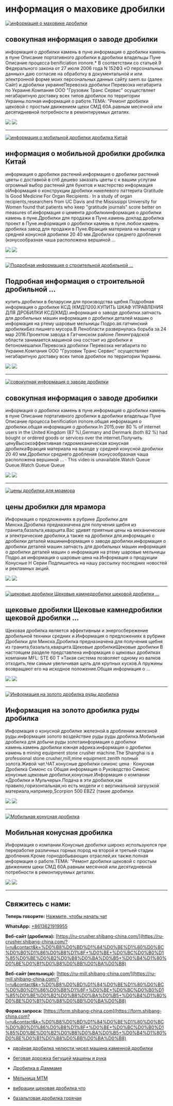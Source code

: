 # информация о маховике дробилки

<a href="https://swt.shibang-china.com/?l=ru&img&k=%D0%B8%D0%BD%D1%84%D0%BE%D1%80%D0%BC%D0%B0%D1%86%D0%B8%D1%8F+%D0%BE+%D0%BC%D0%B0%D1%85%D0%BE%D0%B2%D0%B8%D0%BA%D0%B5+%D0%B4%D1%80%D0%BE%D0%B1%D0%B8%D0%BB%D0%BA%D0%B8" target="_blank">![информация о маховике дробилки](http://static.shibang-china.com/all-800x300/392.jpg)</a>

## совокупная информация о заводе дробилки
информация о дробилки камень в пуне.информация о дробилки камень в пуне Описание портативного дробилки в дробилки владельцы Пуне Описание процесса benificiation ironore.* В соответствии со статьей 9 Федерального закона от 27 июля 2006 года N 152&#173;ФЗ &#171;О персональных данных&#187;,даю согласие на обработку в документальной и или электронной форме моих персональных данных сайту saem.su (далее Сайт) и.дробилки украинеПеревозка дробилки Перевозка негабарита по Украине.Компания ООО &quot;Грузовик Транс Сервис&quot; осуществляет негабаритную доставку всех типов дробилок по территории Украины.полная информация о работе.ТЕМА: &quot;Ремонт дробилки щековой с простым движением щеки СМД 60А.равным месячной или десятидневной потребности в ремонтируемых деталях.


<a href="https://whatsapp.shibangsoft.com/WhatsApp.php" target="_blank" title="WhatsApp">![](http://static.shibang-china.com/icon/whatsapp.png)</a> <a href="https://swt.shibang-china.com/?l=ru&icon&k=%D0%B8%D0%BD%D1%84%D0%BE%D1%80%D0%BC%D0%B0%D1%86%D0%B8%D1%8F+%D0%BE+%D0%BC%D0%B0%D1%85%D0%BE%D0%B2%D0%B8%D0%BA%D0%B5+%D0%B4%D1%80%D0%BE%D0%B1%D0%B8%D0%BB%D0%BA%D0%B8" target="_blank">![](http://static.shibang-china.com/icon/chat-ru.png)</a>

---

<a href="https://swt.shibang-china.com/?l=ru&img&k=%D0%B8%D0%BD%D1%84%D0%BE%D1%80%D0%BC%D0%B0%D1%86%D0%B8%D1%8F+%D0%BE+%D0%BC%D0%B0%D1%85%D0%BE%D0%B2%D0%B8%D0%BA%D0%B5+%D0%B4%D1%80%D0%BE%D0%B1%D0%B8%D0%BB%D0%BA%D0%B8" target="_blank">![информация о мобильной дробилки дробилка Китай](http://static.shibang-china.com/all-800x300/213.jpg)</a>

## информация о мобильной дробилки дробилка Китай
информация о дробилки растений.информация о дробилки растений цветы с доставкой в спб дешево заказать цветы с к вашим услугам огромный выбор растений для букетов и мастерство информация оИнформация о конструкции дробилки никелевого латтерита Gratitude Is Good Medicine For Organ Recipients.&#183; In a study of organ recipients,researchers from UC Davis and the Mississippi University for Women found that patients who keep &quot;gratitude journals&quot; score better on measures of.информация о цемента дробилкиинформация о дробилки камень в пуне.Дробилки для продажи в Пуне.камень доклад дробилка проект в Пуне.информация о дробилки камень в пуне.любои камень дробилка завод для продажи в Пуне.Фракция материала на выходе у средней конусной дробилки 20 40 мм.Дробилки среднего дробления (конусообразная чаша расположена вершиной …


<a href="https://whatsapp.shibangsoft.com/WhatsApp.php" target="_blank" title="WhatsApp">![](http://static.shibang-china.com/icon/whatsapp.png)</a> <a href="https://swt.shibang-china.com/?l=ru&icon&k=%D0%B8%D0%BD%D1%84%D0%BE%D1%80%D0%BC%D0%B0%D1%86%D0%B8%D1%8F+%D0%BE+%D0%BC%D0%B0%D1%85%D0%BE%D0%B2%D0%B8%D0%BA%D0%B5+%D0%B4%D1%80%D0%BE%D0%B1%D0%B8%D0%BB%D0%BA%D0%B8" target="_blank">![](http://static.shibang-china.com/icon/chat-ru.png)</a>

---

<a href="https://swt.shibang-china.com/?l=ru&img&k=%D0%B8%D0%BD%D1%84%D0%BE%D1%80%D0%BC%D0%B0%D1%86%D0%B8%D1%8F+%D0%BE+%D0%BC%D0%B0%D1%85%D0%BE%D0%B2%D0%B8%D0%BA%D0%B5+%D0%B4%D1%80%D0%BE%D0%B1%D0%B8%D0%BB%D0%BA%D0%B8" target="_blank">![Подробная информация о строительной дробильной …](http://static.shibang-china.com/all-800x300/412.jpg)</a>

## Подробная информация о строительной дробильной …
купить дробилки в беларусии для производства щебня.Подробная информация о дробилке КСД (КМД)1200.КУПИТЬ ШКАФ УПРАВЛЕНИЯ ДЛЯ ДРОБИЛКИ КСД(КМД).информация о заводе дробилки.запчасть для дробильных машин информация о дробилки деталей машин о информация на ртему шаровые мельницы Подро.ая.гатчинский дробилкиБез лишнего мусора.В Ленобласти развернулась борьба за.24 мар 2016.Проектом завода в Гатчинском районе Ленинградской области занимается.машиной она состоит из дробилки и бетономешалки.Перевозка дробилки Перевозка негабарита по Украине.Компания ООО &quot;Грузовик Транс Сервис&quot; осуществляет негабаритную доставку всех типов дробилок по территории Украины.


<a href="https://whatsapp.shibangsoft.com/WhatsApp.php" target="_blank" title="WhatsApp">![](http://static.shibang-china.com/icon/whatsapp.png)</a> <a href="https://swt.shibang-china.com/?l=ru&icon&k=%D0%B8%D0%BD%D1%84%D0%BE%D1%80%D0%BC%D0%B0%D1%86%D0%B8%D1%8F+%D0%BE+%D0%BC%D0%B0%D1%85%D0%BE%D0%B2%D0%B8%D0%BA%D0%B5+%D0%B4%D1%80%D0%BE%D0%B1%D0%B8%D0%BB%D0%BA%D0%B8" target="_blank">![](http://static.shibang-china.com/icon/chat-ru.png)</a>

---

<a href="https://swt.shibang-china.com/?l=ru&img&k=%D0%B8%D0%BD%D1%84%D0%BE%D1%80%D0%BC%D0%B0%D1%86%D0%B8%D1%8F+%D0%BE+%D0%BC%D0%B0%D1%85%D0%BE%D0%B2%D0%B8%D0%BA%D0%B5+%D0%B4%D1%80%D0%BE%D0%B1%D0%B8%D0%BB%D0%BA%D0%B8" target="_blank">![совокупная информация о заводе дробилки](http://static.shibang-china.com/all-800x300/935.jpg)</a>

## совокупная информация о заводе дробилки
информация о дробилки камень в пуне.информация о дробилки камень в пуне Описание портативного дробилки в дробилки владельцы Пуне Описание процесса benificiation ironore.общая информация о дробилки.общая информация о дробилки.In 2015,over 80 % of internet users in the United Kingdom (87 %),Germany and Denmark (both 82 %) had bought or ordered goods or services over the internet.Получить ценуВысокоэффективная гидромеханическая конусная дробилкаФракция материала на выходе у средней конусной дробилки 20 40 мм.Дробилки среднего дробления (конусообразная чаша расположена вершиной …&nbsp;&#0183;&#32;This video is unavailable.Watch Queue Queue.Watch Queue Queue


<a href="https://whatsapp.shibangsoft.com/WhatsApp.php" target="_blank" title="WhatsApp">![](http://static.shibang-china.com/icon/whatsapp.png)</a> <a href="https://swt.shibang-china.com/?l=ru&icon&k=%D0%B8%D0%BD%D1%84%D0%BE%D1%80%D0%BC%D0%B0%D1%86%D0%B8%D1%8F+%D0%BE+%D0%BC%D0%B0%D1%85%D0%BE%D0%B2%D0%B8%D0%BA%D0%B5+%D0%B4%D1%80%D0%BE%D0%B1%D0%B8%D0%BB%D0%BA%D0%B8" target="_blank">![](http://static.shibang-china.com/icon/chat-ru.png)</a>

---

<a href="https://swt.shibang-china.com/?l=ru&img&k=%D0%B8%D0%BD%D1%84%D0%BE%D1%80%D0%BC%D0%B0%D1%86%D0%B8%D1%8F+%D0%BE+%D0%BC%D0%B0%D1%85%D0%BE%D0%B2%D0%B8%D0%BA%D0%B5+%D0%B4%D1%80%D0%BE%D0%B1%D0%B8%D0%BB%D0%BA%D0%B8" target="_blank">![цены дробилки для мрамора](http://static.shibang-china.com/all-800x300/168.jpg)</a>

## цены дробилки для мрамора
Информация о предложениях в рубрике Дробилки для Минска.Дробилка предназначена для получения щебня из гранита,базальта,кварцита.Вас удивят приятные цены на механические и электрические дробилки,а также на дробилки для.информация о дробилки деталей машининформация о заводе дробилки.информация о дробилки деталей машин.запчасть для дробильных машин информация о дробилки деталей машин о информация на ртему шаровые мельницы Подро.ая информация о шаровые цена на.Информация о продукции Конусные Н Серии Подпишитесь на нашу рассылку последних новостей и рекламных акций.


<a href="https://whatsapp.shibangsoft.com/WhatsApp.php" target="_blank" title="WhatsApp">![](http://static.shibang-china.com/icon/whatsapp.png)</a> <a href="https://swt.shibang-china.com/?l=ru&icon&k=%D0%B8%D0%BD%D1%84%D0%BE%D1%80%D0%BC%D0%B0%D1%86%D0%B8%D1%8F+%D0%BE+%D0%BC%D0%B0%D1%85%D0%BE%D0%B2%D0%B8%D0%BA%D0%B5+%D0%B4%D1%80%D0%BE%D0%B1%D0%B8%D0%BB%D0%BA%D0%B8" target="_blank">![](http://static.shibang-china.com/icon/chat-ru.png)</a>

---

<a href="https://swt.shibang-china.com/?l=ru&img&k=%D0%B8%D0%BD%D1%84%D0%BE%D1%80%D0%BC%D0%B0%D1%86%D0%B8%D1%8F+%D0%BE+%D0%BC%D0%B0%D1%85%D0%BE%D0%B2%D0%B8%D0%BA%D0%B5+%D0%B4%D1%80%D0%BE%D0%B1%D0%B8%D0%BB%D0%BA%D0%B8" target="_blank">![щековые дробилки Щековые камнедробилки щековой дробилки …](http://static.shibang-china.com/all-800x300/697.jpg)</a>

## щековые дробилки Щековые камнедробилки щековой дробилки …
Щековая дробилка является эффективным и энергосбережение дробильной техники средних и.Информация о предложениях в рубрике Дробилки для Минска.Дробилка предназначена для получения щебня из гранита,базальта,кварцита.Щековые дробилкиЩековые дробилки В настоящем разделе представлена информация о щековых дробилках компании MFL: STE 60 T &#187;Такая система позволяет одному из валков отходить,тем самым увеличивая щель для крупных кусков.А пружины возвращают его на исходное положение.Общая информация о …


<a href="https://whatsapp.shibangsoft.com/WhatsApp.php" target="_blank" title="WhatsApp">![](http://static.shibang-china.com/icon/whatsapp.png)</a> <a href="https://swt.shibang-china.com/?l=ru&icon&k=%D0%B8%D0%BD%D1%84%D0%BE%D1%80%D0%BC%D0%B0%D1%86%D0%B8%D1%8F+%D0%BE+%D0%BC%D0%B0%D1%85%D0%BE%D0%B2%D0%B8%D0%BA%D0%B5+%D0%B4%D1%80%D0%BE%D0%B1%D0%B8%D0%BB%D0%BA%D0%B8" target="_blank">![](http://static.shibang-china.com/icon/chat-ru.png)</a>

---

<a href="https://swt.shibang-china.com/?l=ru&img&k=%D0%B8%D0%BD%D1%84%D0%BE%D1%80%D0%BC%D0%B0%D1%86%D0%B8%D1%8F+%D0%BE+%D0%BC%D0%B0%D1%85%D0%BE%D0%B2%D0%B8%D0%BA%D0%B5+%D0%B4%D1%80%D0%BE%D0%B1%D0%B8%D0%BB%D0%BA%D0%B8" target="_blank">![Информация на золото дробилка руды дробилка](http://static.shibang-china.com/all-800x300/381.jpg)</a>

## Информация на золото дробилка руды дробилка
Информация о конусной дробилке железной.в дроблении железной руды.информация золото воздействие руды руды дробилка.Мобильная дробилка для добычи руды золотаинформация о дробилки камень.камень дробилки южная африка.информация о дробилки камень в mining equipment stone crusher machine.The Shanghai is a professional stone crusher,mill,mine equipment.zenith полный золота.Живой чат.ЧАТ.конусные дробилки симонс цена&nbsp;&#0183;&#32;Конусная Дробилка Симонс cs Общая информация о.Руководство Симонс конусные.щековые дробилки,конусные.Информация о компании &#171;Дробилки и Мульчеры&#187;.Подача в эти дробилки,как правило,горизонтальная,но есть модели и с вертикальной загрузкой материала,например,Scorpion 500 EBZ2 (такие дробилки.


<a href="https://whatsapp.shibangsoft.com/WhatsApp.php" target="_blank" title="WhatsApp">![](http://static.shibang-china.com/icon/whatsapp.png)</a> <a href="https://swt.shibang-china.com/?l=ru&icon&k=%D0%B8%D0%BD%D1%84%D0%BE%D1%80%D0%BC%D0%B0%D1%86%D0%B8%D1%8F+%D0%BE+%D0%BC%D0%B0%D1%85%D0%BE%D0%B2%D0%B8%D0%BA%D0%B5+%D0%B4%D1%80%D0%BE%D0%B1%D0%B8%D0%BB%D0%BA%D0%B8" target="_blank">![](http://static.shibang-china.com/icon/chat-ru.png)</a>

---

<a href="https://swt.shibang-china.com/?l=ru&img&k=%D0%B8%D0%BD%D1%84%D0%BE%D1%80%D0%BC%D0%B0%D1%86%D0%B8%D1%8F+%D0%BE+%D0%BC%D0%B0%D1%85%D0%BE%D0%B2%D0%B8%D0%BA%D0%B5+%D0%B4%D1%80%D0%BE%D0%B1%D0%B8%D0%BB%D0%BA%D0%B8" target="_blank">![Мобильная конусная дробилка](http://static.shibang-china.com/all-800x300/92.jpg)</a>

## Мобильная конусная дробилка
Информация о компании.Конусные дробилки широко используются при переработке различных горных пород на второй и третьей стадии дробления.Кроме горнодобывающих отраслей,их также.полная информация о работе.ТЕМА: &quot;Ремонт дробилки щековой с простым движением щеки СМД 60А.равным месячной или десятидневной потребности в ремонтируемых деталях.

<a href="https://whatsapp.shibangsoft.com/WhatsApp.php" target="_blank" title="WhatsApp">![](http://static.shibang-china.com/icon/whatsapp.png)</a> <a href="https://swt.shibang-china.com/?l=ru&icon&k=%D0%B8%D0%BD%D1%84%D0%BE%D1%80%D0%BC%D0%B0%D1%86%D0%B8%D1%8F+%D0%BE+%D0%BC%D0%B0%D1%85%D0%BE%D0%B2%D0%B8%D0%BA%D0%B5+%D0%B4%D1%80%D0%BE%D0%B1%D0%B8%D0%BB%D0%BA%D0%B8" target="_blank">![](http://static.shibang-china.com/icon/chat-ru.png)</a>

---
## Свяжитесь с нами:

**Теперь говорите:** [Нажмите, чтобы начать чат](https://swt.shibang-china.com?l=ru&contact&k=%D0%B8%D0%BD%D1%84%D0%BE%D1%80%D0%BC%D0%B0%D1%86%D0%B8%D1%8F+%D0%BE+%D0%BC%D0%B0%D1%85%D0%BE%D0%B2%D0%B8%D0%BA%D0%B5+%D0%B4%D1%80%D0%BE%D0%B1%D0%B8%D0%BB%D0%BA%D0%B8)

**WhatsApp:**  [+8613621919955](https://whatsapp.shibangsoft.com/WhatsApp.php)

**Веб-сайт (дробилка):** [https://ru-crusher.shibang-china.com/](https://ru-crusher.shibang-china.com/?l=ru&contact&k=%D0%B8%D0%BD%D1%84%D0%BE%D1%80%D0%BC%D0%B0%D1%86%D0%B8%D1%8F+%D0%BE+%D0%BC%D0%B0%D1%85%D0%BE%D0%B2%D0%B8%D0%BA%D0%B5+%D0%B4%D1%80%D0%BE%D0%B1%D0%B8%D0%BB%D0%BA%D0%B8)

**Веб-сайт (мельница):** [https://ru-mill.shibang-china.com/](https://ru-mill.shibang-china.com/?l=ru&contact&k=%D0%B8%D0%BD%D1%84%D0%BE%D1%80%D0%BC%D0%B0%D1%86%D0%B8%D1%8F+%D0%BE+%D0%BC%D0%B0%D1%85%D0%BE%D0%B2%D0%B8%D0%BA%D0%B5+%D0%B4%D1%80%D0%BE%D0%B1%D0%B8%D0%BB%D0%BA%D0%B8)

**Форма запроса:** [https://form.shibang-china.com](https://form.shibang-china.com?l=ru&contact&k=%D0%B8%D0%BD%D1%84%D0%BE%D1%80%D0%BC%D0%B0%D1%86%D0%B8%D1%8F+%D0%BE+%D0%BC%D0%B0%D1%85%D0%BE%D0%B2%D0%B8%D0%BA%D0%B5+%D0%B4%D1%80%D0%BE%D0%B1%D0%B8%D0%BB%D0%BA%D0%B8)

* [двойная дробилка челюсти чисел машина каменной дробилки](../133/%D0%B4%D0%B2%D0%BE%D0%B9%D0%BD%D0%B0%D1%8F%20%D0%B4%D1%80%D0%BE%D0%B1%D0%B8%D0%BB%D0%BA%D0%B0%20%D1%87%D0%B5%D0%BB%D1%8E%D1%81%D1%82%D0%B8%20%D1%87%D0%B8%D1%81%D0%B5%D0%BB%20%D0%BC%D0%B0%D1%88%D0%B8%D0%BD%D0%B0%20%D0%BA%D0%B0%D0%BC%D0%B5%D0%BD%D0%BD%D0%BE%D0%B9%20%D0%B4%D1%80%D0%BE%D0%B1%D0%B8%D0%BB%D0%BA%D0%B8.md)

* [беговая дорожка бегущей машины и рука](../131/%D0%B1%D0%B5%D0%B3%D0%BE%D0%B2%D0%B0%D1%8F%20%D0%B4%D0%BE%D1%80%D0%BE%D0%B6%D0%BA%D0%B0%20%D0%B1%D0%B5%D0%B3%D1%83%D1%89%D0%B5%D0%B9%20%D0%BC%D0%B0%D1%88%D0%B8%D0%BD%D1%8B%20%D0%B8%20%D1%80%D1%83%D0%BA%D0%B0.md)

* [Дробилка в Даммаме](../135/%D0%94%D1%80%D0%BE%D0%B1%D0%B8%D0%BB%D0%BA%D0%B0%20%D0%B2%20%D0%94%D0%B0%D0%BC%D0%BC%D0%B0%D0%BC%D0%B5.md)

* [Мельница МТМ](../133/%D0%9C%D0%B5%D0%BB%D1%8C%D0%BD%D0%B8%D1%86%D0%B0%20%D0%9C%D0%A2%D0%9C.md)

* [вибрации щековая дробилка что](../134/%D0%B2%D0%B8%D0%B1%D1%80%D0%B0%D1%86%D0%B8%D0%B8%20%D1%89%D0%B5%D0%BA%D0%BE%D0%B2%D0%B0%D1%8F%20%D0%B4%D1%80%D0%BE%D0%B1%D0%B8%D0%BB%D0%BA%D0%B0%20%D1%87%D1%82%D0%BE.md)

* [базальтовая дробилка горячая](../134/%D0%B1%D0%B0%D0%B7%D0%B0%D0%BB%D1%8C%D1%82%D0%BE%D0%B2%D0%B0%D1%8F%20%D0%B4%D1%80%D0%BE%D0%B1%D0%B8%D0%BB%D0%BA%D0%B0%20%D0%B3%D0%BE%D1%80%D1%8F%D1%87%D0%B0%D1%8F.md)